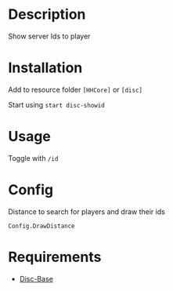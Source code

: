 # Description

Show server Ids to player

# Installation
Add to resource folder `[HHCore]` or `[disc]`

Start using `start disc-showid`

# Usage

Toggle with `/id`

# Config
Distance to search for players and draw their ids
```
Config.DrawDistance
```

# Requirements

- [Disc-Base](https://github.com/DiscworldZA/gta-resources/tree/master/disc-base)
